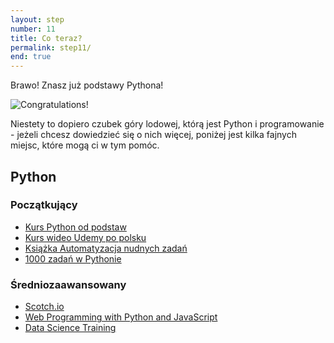 ```yaml
---
layout: step
number: 11
title: Co teraz?
permalink: step11/
end: true
---
```


Brawo! Znasz już podstawy Pythona!

![Congratulations!](../assets/neo-kungfu.gif)

Niestety to dopiero czubek góry lodowej, którą jest Python i programowanie - jeżeli chcesz dowiedzieć się o nich więcej, poniżej jest kilka fajnych miejsc, które mogą ci w tym pomóc.

## Python

### Początkujący

- [Kurs Python od podstaw](https://www.flynerd.pl/tag/python-kurs)
- [Kurs wideo Udemy po polsku](https://bit.ly/python-dla-poczatkujacych)
- [Książka Automatyzacja nudnych zadań](https://bit.ly/automatyzacja-nudnych-zadan)
- [1000 zadań w Pythonie](https://www.flynerd.pl/2018/06/500-zadan-w-pythonie-i-kazdym-innym-jezyku.html)

### Średniozaawansowany

- [Scotch.io](https://scotch.io/search?q=python)
- [Web Programming with Python and JavaScript](https://www.edx.org/course/cs50s-web-programming-with-python-and-javascript)
- [Data Science Training](https://bit.ly/complete-data-science-training-with-python-for-data-analysis)

